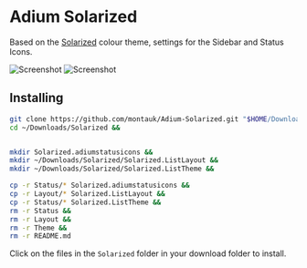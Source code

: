 Adium Solarized
===============

Based on the [Solarized](http://ethanschoonover.com/solarized) colour theme, settings for the
Sidebar and Status Icons. 

![Screenshot](https://raw.github.com/montauk/Adium-Status-Solarized/master/screenshot.png)
![Screenshot](https://raw.github.com/montauk/Adium-Status-Solarized/master/screenshot2.png)

Installing
----------
```bash
git clone https://github.com/montauk/Adium-Solarized.git "$HOME/Downloads/Solarized" &&
cd ~/Downloads/Solarized &&


mkdir Solarized.adiumstatusicons &&
mkdir ~/Downloads/Solarized/Solarized.ListLayout &&
mkdir ~/Downloads/Solarized/Solarized.ListTheme &&

cp -r Status/* Solarized.adiumstatusicons &&
cp -r Layout/* Solarized.ListLayout &&
cp -r Status/* Solarized.ListTheme &&
rm -r Status &&
rm -r Layout &&
rm -r Theme &&
rm -r README.md


```
Click on the files in the `Solarized` folder in your download folder to install.
